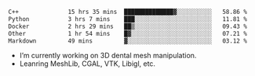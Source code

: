 <!--START_SECTION:waka-->

```txt
C++              15 hrs 35 mins  ██████████████▓░░░░░░░░░░   58.86 %
Python           3 hrs 7 mins    ███░░░░░░░░░░░░░░░░░░░░░░   11.81 %
Docker           2 hrs 29 mins   ██▒░░░░░░░░░░░░░░░░░░░░░░   09.43 %
Other            1 hr 54 mins    █▓░░░░░░░░░░░░░░░░░░░░░░░   07.21 %
Markdown         49 mins         ▓░░░░░░░░░░░░░░░░░░░░░░░░   03.12 %
```

<!--END_SECTION:waka-->

<!--
**0x11111111/0x11111111** is a ✨ _special_ ✨ repository because its `README.md` (this file) appears on your GitHub profile.

Here are some ideas to get you started:

- 🔭 I’m currently working on ...
- 🌱 I’m currently learning ...
- 👯 I’m looking to collaborate on ...
- 🤔 I’m looking for help with ...
- 💬 Ask me about ...
- 📫 How to reach me: ...
- 😄 Pronouns: ...
- ⚡ Fun fact: ...
-->
- I’m currently working on 3D dental mesh manipulation.
- Leanring MeshLib, CGAL, VTK, Libigl, etc.
